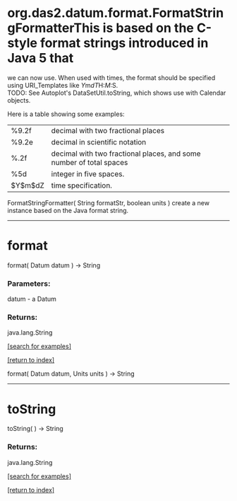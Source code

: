 # org.das2.datum.format.FormatStringFormatterThis is based on the C-style format strings introduced in Java 5 that
 we can now use.  When used with times, the format should be specified
 using URI_Templates like $Y$m$dT$H:$M:$S.  
 TODO: See Autoplot's DataSetUtil.toString, which shows use with Calendar objects.
 
 Here is a table showing some examples:
 <table summary="examples">
 <tr><td>%9.2f</td><td>decimal with two fractional places</td></tr>
 <tr><td>%9.2e</td><td>decimal in scientific notation</td></tr>
 <tr><td>%.2f</td><td>decimal with two fractional places, and some number of total spaces</td></tr>
 <tr><td>%5d</td><td>integer in five spaces.</td></tr>
 <tr><td>$Y$m$dZ</td><td>time specification.</td></tr>
 </table>
FormatStringFormatter( String formatStr, boolean units )
create a new instance based on the Java format string.

***
<a name="format"></a>
# format
format( Datum datum ) &rarr; String



### Parameters:
datum - a Datum

### Returns:
java.lang.String


<a href="https://github.com/autoplot/dev/search?q=format&unscoped_q=format">[search for examples]</a>

<a href="https://github.com/autoplot/documentation/blob/master/javadoc/index-all.md">[return to index]</a>

format( Datum datum, Units units ) &rarr; String<br>
***
<a name="toString"></a>
# toString
toString(  ) &rarr; String



### Returns:
java.lang.String


<a href="https://github.com/autoplot/dev/search?q=toString&unscoped_q=toString">[search for examples]</a>

<a href="https://github.com/autoplot/documentation/blob/master/javadoc/index-all.md">[return to index]</a>

